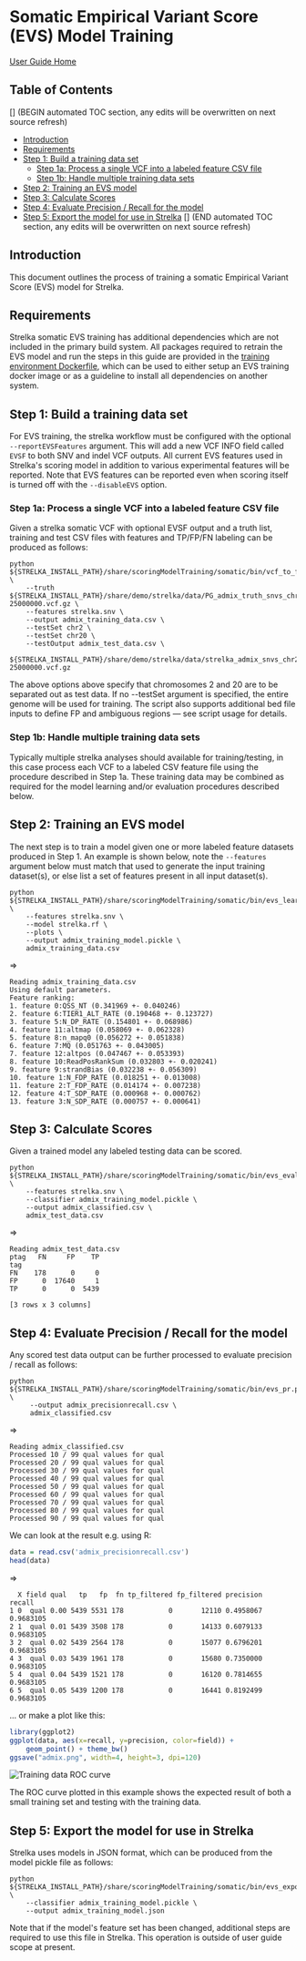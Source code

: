 # Somatic Empirical Variant Score (EVS) Model Training

[User Guide Home](README.md)

## Table of Contents
[] (BEGIN automated TOC section, any edits will be overwritten on next source refresh)
* [Introduction](#introduction)
* [Requirements](#requirements)
* [Step 1: Build a training data set](#step-1-build-a-training-data-set)
  * [Step 1a: Process a single VCF into a labeled feature CSV file](#step-1a-process-a-single-vcf-into-a-labeled-feature-csv-file)
  * [Step 1b: Handle multiple training data sets](#step-1b-handle-multiple-training-data-sets)
* [Step 2: Training an EVS model](#step-2-training-an-evs-model)
* [Step 3: Calculate Scores](#step-3-calculate-scores)
* [Step 4: Evaluate Precision / Recall for the model](#step-4-evaluate-precision--recall-for-the-model)
* [Step 5: Export the model for use in Strelka](#step-5-export-the-model-for-use-in-strelka)
[] (END automated TOC section, any edits will be overwritten on next source refresh)

## Introduction

This document outlines the process of training a somatic Empirical Variant Score (EVS) model for Strelka.

## Requirements

Strelka somatic EVS training has additional dependencies which are not included
in the primary build system. All packages required to retrain the EVS model and
run the steps in this guide are provided in the [training environment
Dockerfile](trainingSomaticEmpiricalScore/Dockerfile), which can be used to
either setup an EVS training docker image or as a guideline to install
all dependencies on another system.

## Step 1: Build a training data set

For EVS training, the strelka workflow must be configured with the optional
`--reportEVSFeatures` argument. This will add a new VCF INFO field called `EVSF`
to both SNV and indel VCF outputs. All current EVS features used in Strelka's scoring
model in addition to various experimental features will be reported. Note that EVS
features can be reported even when scoring itself is turned off with the `--disableEVS` option.

### Step 1a: Process a single VCF into a labeled feature CSV file

Given a strelka somatic VCF with optional EVSF output and a truth list, training and test CSV files with features and
TP/FP/FN labeling can be produced as follows:

```
python ${STRELKA_INSTALL_PATH}/share/scoringModelTraining/somatic/bin/vcf_to_feature_csv.py \
    --truth ${STRELKA_INSTALL_PATH}/share/demo/strelka/data/PG_admix_truth_snvs_chr21_1-25000000.vcf.gz \
    --features strelka.snv \
    --output admix_training_data.csv \
    --testSet chr2 \
    --testSet chr20 \
    --testOutput admix_test_data.csv \
    ${STRELKA_INSTALL_PATH}/share/demo/strelka/data/strelka_admix_snvs_chr21_1-25000000.vcf.gz
```

The above options above specify that chromosomes 2 and 20 are to be separated out as test data. If no --testSet argument is specified, the entire genome will be used for training. The script also supports additional bed file inputs to define FP and ambiguous regions &mdash; see script usage for details. 

### Step 1b: Handle multiple training data sets

Typically multiple strelka analyses should available for training/testing, in this case process each
VCF to a labeled CSV feature file using the procedure described in Step 1a. These training data may
be combined as required for the model learning and/or evaluation procedures described below.


## Step 2: Training an EVS model

The next step is to train a model given one or more labeled feature datasets produced in Step 1.
An example is shown below, note the `--features` argument below must match that used to generate
the input training dataset(s), or else list a set of features present in all input dataset(s).

```
python ${STRELKA_INSTALL_PATH}/share/scoringModelTraining/somatic/bin/evs_learn.py \
    --features strelka.snv \
    --model strelka.rf \
    --plots \
    --output admix_training_model.pickle \
    admix_training_data.csv
```

=>

```
Reading admix_training_data.csv
Using default parameters.
Feature ranking:
1. feature 0:QSS_NT (0.341969 +- 0.040246)
2. feature 6:TIER1_ALT_RATE (0.190468 +- 0.123727)
3. feature 5:N_DP_RATE (0.154801 +- 0.068986)
4. feature 11:altmap (0.058069 +- 0.062328)
5. feature 8:n_mapq0 (0.056272 +- 0.051838)
6. feature 7:MQ (0.051763 +- 0.043005)
7. feature 12:altpos (0.047467 +- 0.053393)
8. feature 10:ReadPosRankSum (0.032803 +- 0.020241)
9. feature 9:strandBias (0.032238 +- 0.056309)
10. feature 1:N_FDP_RATE (0.018251 +- 0.013008)
11. feature 2:T_FDP_RATE (0.014174 +- 0.007238)
12. feature 4:T_SDP_RATE (0.000968 +- 0.000762)
13. feature 3:N_SDP_RATE (0.000757 +- 0.000641)
```

## Step 3: Calculate Scores

Given a trained model any labeled testing data can be scored.

```
python ${STRELKA_INSTALL_PATH}/share/scoringModelTraining/somatic/bin/evs_evaluate.py \
    --features strelka.snv \
    --classifier admix_training_model.pickle \
    --output admix_classified.csv \
    admix_test_data.csv
```

=>

```
Reading admix_test_data.csv
ptag   FN     FP    TP
tag
FN    178      0     0
FP      0  17640     1
TP      0      0  5439

[3 rows x 3 columns]
```

## Step 4: Evaluate Precision / Recall for the model

Any scored test data output can be further processed to evaluate precision / recall as
follows:

```
python ${STRELKA_INSTALL_PATH}/share/scoringModelTraining/somatic/bin/evs_pr.py \
     --output admix_precisionrecall.csv \
     admix_classified.csv
```

=>

```
Reading admix_classified.csv
Processed 10 / 99 qual values for qual
Processed 20 / 99 qual values for qual
Processed 30 / 99 qual values for qual
Processed 40 / 99 qual values for qual
Processed 50 / 99 qual values for qual
Processed 60 / 99 qual values for qual
Processed 70 / 99 qual values for qual
Processed 80 / 99 qual values for qual
Processed 90 / 99 qual values for qual
```

We can look at the result e.g. using R:

```R
data = read.csv('admix_precisionrecall.csv')
head(data)
```

=>

```
  X field qual   tp   fp  fn tp_filtered fp_filtered precision    recall
1 0  qual 0.00 5439 5531 178           0       12110 0.4958067 0.9683105
2 1  qual 0.01 5439 3508 178           0       14133 0.6079133 0.9683105
3 2  qual 0.02 5439 2564 178           0       15077 0.6796201 0.9683105
4 3  qual 0.03 5439 1961 178           0       15680 0.7350000 0.9683105
5 4  qual 0.04 5439 1521 178           0       16120 0.7814655 0.9683105
6 5  qual 0.05 5439 1200 178           0       16441 0.8192499 0.9683105
```

... or make a plot like this:

```R
library(ggplot2)
ggplot(data, aes(x=recall, y=precision, color=field)) +
    geom_point() + theme_bw()
ggsave("admix.png", width=4, height=3, dpi=120)
```

![Training data ROC curve](trainingSomaticEmpiricalScore/admix.png)

The ROC curve plotted in this example shows the expected result of both a small training set
and testing with the training data.

## Step 5: Export the model for use in Strelka

Strelka uses models in JSON format, which can be produced from the model pickle file as follows:

```
python ${STRELKA_INSTALL_PATH}/share/scoringModelTraining/somatic/bin/evs_exportmodel.py \
    --classifier admix_training_model.pickle \
    --output admix_training_model.json
```

Note that if the model's feature set has been changed, additional steps are required to use this file in Strelka.
This operation is outside of user guide scope at present.
